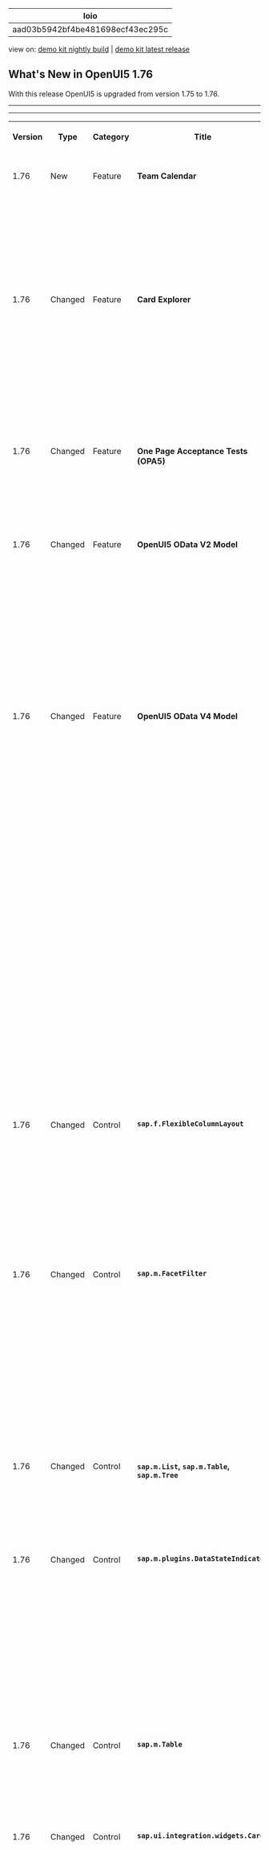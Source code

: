 <!-- loioaad03b5942bf4be481698ecf43ec295c -->

| loio |
| -----|
| aad03b5942bf4be481698ecf43ec295c |

<div id="loio">

view on: [demo kit nightly build](https://sdk.openui5.org/nightly/#/topic/aad03b5942bf4be481698ecf43ec295c) | [demo kit latest release](https://sdk.openui5.org/topic/aad03b5942bf4be481698ecf43ec295c)</div>

## What's New in OpenUI5 1.76

With this release OpenUI5 is upgraded from version 1.75 to 1.76.

***

****


<table>
<tr>
<th valign="top">

Version

</th>
<th valign="top">

Type

</th>
<th valign="top">

Category

</th>
<th valign="top">

Title

</th>
<th valign="top">

Description

</th>
<th valign="top">

Action

</th>
<th valign="top">

Available as of

</th>
</tr>
<tr>
<td valign="top">

1.76 

</td>
<td valign="top">

New 

</td>
<td valign="top">

Feature 

</td>
<td valign="top">

**Team Calendar** 

</td>
<td valign="top">

**Team Calendar**

We have added a new demo application - the Team Calendar. It demonstrates the integration between `sap.m.PlanningCalendar` and `sap.m.SinglePlanningCalendar` controls, sharing the same data source. The Team Calendar can be used as a starting point for building a fully functional complex application. Find it in the [Demo Apps](https://sdk.openui5.orgdemoapps).

<sub>New•Feature•Info Only•1.76</sub>

</td>
<td valign="top">

Info Only

</td>
<td valign="top">

2020-03-26

</td>
</tr>
<tr>
<td valign="top">

1.76 

</td>
<td valign="top">

Changed 

</td>
<td valign="top">

Feature 

</td>
<td valign="top">

**Card Explorer** 

</td>
<td valign="top">

**Card Explorer**

-   The Component card sample in the Explore section has been enhanced. To facilitate developers, we have added the option to download the bundle of all the files in the sample.
-   All the properties in the Learn section are now listed with their Since attribute. This will inform developers since which version each feature is available.

For more information, see [Card Explorer](https://sdk.openui5.org/test-resources/sap/ui/integration/demokit/cardExplorer/index.html).

<sub>Changed•Feature•Info Only•1.76</sub>

</td>
<td valign="top">

Info Only 

</td>
<td valign="top">

2020-03-26

</td>
</tr>
<tr>
<td valign="top">

1.76 

</td>
<td valign="top">

Changed 

</td>
<td valign="top">

Feature 

</td>
<td valign="top">

**One Page Acceptance Tests \(OPA5\)** 

</td>
<td valign="top">

**One Page Acceptance Tests \(OPA5\)**

We've introduced `Drag` and `Drop` actions to OPA5 to help with the most common cases. For more information, see [Simulating User Interactions on Controls](Simulating_User_Interactions_on_Controls_8615a0b.md), the [API Reference](https://sdk.openui5.org/api/sap.ui.test.actions) and the [Sample](https://sdk.openui5.org/entity/sap.ui.test.Opa5/sample/sap.ui.core.sample.OpaAction).

<sub>Changed•Feature•Info Only•1.76</sub>

</td>
<td valign="top">

Info Only 

</td>
<td valign="top">

2020-03-26

</td>
</tr>
<tr>
<td valign="top">

1.76 

</td>
<td valign="top">

Changed 

</td>
<td valign="top">

Feature 

</td>
<td valign="top">

**OpenUI5 OData V2 Model** 

</td>
<td valign="top">

**OpenUI5 OData V2 Model**

The new version of the OpenUI5 OData V2 model introduces the following features:

-   A new `transitionMessagesOnly` binding parameter is provided for the `sap.ui.model.odata.v2.ODataListBinding` class.
-   The `updateAggregatedMessages` parameter of `sap.ui.model.odata.v2.ODataModel#read` is now public.
-   Existing server messages can be retrieved from the model using the `sap.ui.model.Context#getMessages` method.

<sub>Changed•Feature•Info Only•1.76</sub>

</td>
<td valign="top">

Info Only 

</td>
<td valign="top">

2020-03-26

</td>
</tr>
<tr>
<td valign="top">

1.76 

</td>
<td valign="top">

Changed 

</td>
<td valign="top">

Feature 

</td>
<td valign="top">

**OpenUI5 OData V4 Model** 

</td>
<td valign="top">

**OpenUI5 OData V4 Model**

The new version of the OpenUI5 OData V4 model introduces the following features:

-   You can now access the binding parameter of an operation, as described in [OData Operations](OData_Operations_b54f789.md).
-   A property path provided to `sap.ui.model.odata.v4.Context#requestSideEffects` can be given the suffix "`*`" to enforce re-reading of all properties of the related entity.

    For more information, see the [API Reference](https://sdk.openui5.org/api/sap.ui.model.odata.v4.Context%23methods/requestSideEffects).


> ### Restriction:  
> Due to the limited feature scope of this version of the OpenUI5 OData V4 model, check that all required features are in place before developing applications. Double-check the detailed documentation of the features, as certain parts of a feature may be missing. While we aim to be compatible with existing controls, some controls might not work due to small incompatibilities compared to `sap.ui.model.odata.(v2.)ODataModel`, or due to missing features in the model \(such as tree binding\). This also applies to controls such as `TreeTable` and `AnalyticalTable`, which are not supported in combination with the OpenUI5 OData V4 model. The interface for applications has been changed for easier and more efficient use of the model. For a summary of these changes, see [Changes Compared to OData V2 Model](Changes_Compared_to_OData_V2_Model_abd4d7c.md).

For more information, see [OData V4 Model](OData_V4_Model_5de13cf.md), the [API Reference](https://sdk.openui5.org/api/sap.ui.model.odata.v4), and the [Samples](https://sdk.openui5.org/entity/sap.ui.model.odata.v4.ODataModel) in the Demo Kit.

<sub>Changed•Feature•Info Only•1.76</sub>

</td>
<td valign="top">

Info Only 

</td>
<td valign="top">

2020-03-26

</td>
</tr>
<tr>
<td valign="top">

1.76 

</td>
<td valign="top">

Changed 

</td>
<td valign="top">

Control 

</td>
<td valign="top">

**`sap.f.FlexibleColumnLayout`** 

</td>
<td valign="top">

**`sap.f.FlexibleColumnLayout`**

-   With the new `autoFocus` property, we’ve introduced the possibility to enable/disable the autofocus functionality of the `FlexibleColumnLayout` control.For more information, see the [API Reference](https://sdk.openui5.org/api/sap.f.FlexibleColumnLayout) and the [Sample](https://sdk.openui5.org/entity/sap.f.FlexibleColumnLayout/sample/sap.f.sample.FlexibleColumnLayoutWithOneColumnStart).

-   We’ve introduced the `columnResize` event, which is fired when the resizing of each column of the control is complete.For more information, see the [API Reference](https://sdk.openui5.org/api/sap.f.FlexibleColumnLayout%23events/columnResize).


<sub>Changed•Control•Info Only•1.76</sub>

</td>
<td valign="top">

Info Only 

</td>
<td valign="top">

2020-03-26

</td>
</tr>
<tr>
<td valign="top">

1.76 

</td>
<td valign="top">

Changed 

</td>
<td valign="top">

Control 

</td>
<td valign="top">

**`sap.m.FacetFilter`** 

</td>
<td valign="top">

**`sap.m.FacetFilter`**

Optimization regarding the initial database service query has been introduced. There are cases when the `items` aggregation for the `FacetFilterList` could take a long time fetching data from the database service. Now we have added а `search` event, that fires when the `FacetFilterList` is opened. This enables developers to register a handler function to prevent the default filtering behavior by calling the `sap.ui.base.Event.prototype.preventDefault` function. As a result, no list items are loaded initially. In this case, the developers have to define the filtering behavior at the application level inside the `search` event handler function. For more information, see the [API Reference](https://sdk.openui5.org/api/sap.m.FacetFilter) and the [Samples](https://sdk.openui5.org/entity/sap.m.FacetFilter).

<sub>Changed•Control•Info Only•1.76</sub>

</td>
<td valign="top">

Info Only 

</td>
<td valign="top">

2020-03-26

</td>
</tr>
<tr>
<td valign="top">

1.76 

</td>
<td valign="top">

Changed 

</td>
<td valign="top">

Control 

</td>
<td valign="top">

**`sap.m.List`, `sap.m.Table`, `sap.m.Tree`** 

</td>
<td valign="top">

**`sap.m.List`, `sap.m.Table`, `sap.m.Tree`**

New indication colors are now available \(provided by the `sap.ui.core.IndicationColor` enumeration\) that can be used for highlighting table rows. For more information, see the [API Reference](https://sdk.openui5.org/api/sap.ui.core.IndicationColor).

<sub>Changed•Control•Info Only•1.76</sub>

</td>
<td valign="top">

Info Only 

</td>
<td valign="top">

2020-03-26

</td>
</tr>
<tr>
<td valign="top">

1.76 

</td>
<td valign="top">

Changed 

</td>
<td valign="top">

Control 

</td>
<td valign="top">

**`sap.m.plugins.DataStateIndicator`** 

</td>
<td valign="top">

**`sap.m.plugins.DataStateIndicator`**

We made some improvements to this plugin class and the messages shown for the data state:

-   A new refresh function of the messages for each data state is available that re-evaluates the filter and then refreshes the message strip based on that information.

-   The `filter` property that is defined by the application can now also take the related control into account, along with the message, using the respective parameters.


For more information, see the [API Reference](https://sdk.openui5.org/api/sap.m.plugins.DataStateIndicator).

<sub>Changed•Control•Info Only•1.76</sub>

</td>
<td valign="top">

Info Only 

</td>
<td valign="top">

2020-03-26

</td>
</tr>
<tr>
<td valign="top">

1.76 

</td>
<td valign="top">

Changed 

</td>
<td valign="top">

Control 

</td>
<td valign="top">

**`sap.m.Table`** 

</td>
<td valign="top">

**`sap.m.Table`**

An automatic pop-in mode has been enabled for the responsive table. For more information, see the [API Reference](https://sdk.openui5.org/api/sap.m.Table%23methods/getAutoPopinMode) for the related method, the [API Reference](https://sdk.openui5.org/api/sap.m.Column%23controlProperties) for the related properties, and the [Sample](https://sdk.openui5.org/entity/sap.m.Table/sample/sap.m.sample.TableAutoPopin).

<sub>Changed•Control•Info Only•1.76</sub>

</td>
<td valign="top">

Info Only 

</td>
<td valign="top">

2020-03-26

</td>
</tr>
<tr>
<td valign="top">

1.76 

</td>
<td valign="top">

Changed 

</td>
<td valign="top">

Control 

</td>
<td valign="top">

**`sap.ui.integration.widgets.Card`** 

</td>
<td valign="top">

**`sap.ui.integration.widgets.Card`**

-   We have added a `type` property for the configuration parameters inside a card. This property defines the data type of the parameter. Currently the `type` property is used only in UI adaptation at design time. For more information, see the [Manifest Parameters](https://sdk.openui5.org/test-resources/sap/ui/integration/demokit/cardExplorer/webapp/index.html#/learn/features/manifestParameters) section in the Card Explorer.
-   We have added support for the destinations to be resolved by the host environment. In the manifest, the card developer indicates the name of the destination and the request, which depends on this destination. On the host environment side, the host application developer creates a method that resolves the given destination name to a URL. For more information, see [Destinations](https://sdk.openui5.org/test-resources/sap/ui/integration/demokit/cardExplorer/webapp/index.html#/learn/features/destinations) in the Card Explorer.
-   We have introduced optional application-level Host Actions that interact with the host environment. These specific actions are displayed by the card and processed back in the host environment. For example, sharing or removing a card. For more information, see [Host Actions](https://sdk.openui5.org/test-resources/sap/ui/integration/demokit/cardExplorer/webapp/index.html#/learn/features/hostActions) in the Card Explorer.
-   A new `JsonDateTime` parser is now used to properly parse dates. Some `DateTime` values may appear in JSON files as `DateTime Wire` format strings like `/Date(700000+0500)/`. The parser automatically splits the date string into parts, taking into account the time zone offset if present, and returns a valid date object. For more information, see [DateTime Wire Format](https://docs.microsoft.com/en-us/dotnet/framework/wcf/feature-details/stand-alone-json-serialization?redirectedfrom=MSDN#datetime-wire-format).

<sub>Changed•Control•Info Only•1.76</sub>

</td>
<td valign="top">

Info Only 

</td>
<td valign="top">

2020-03-26

</td>
</tr>
<tr>
<td valign="top">

1.76 

</td>
<td valign="top">

Changed 

</td>
<td valign="top">

Control 

</td>
<td valign="top">

**`sap.ui.table.AnalyticalTable`, `sap.ui.table.Table`, `sap.ui.table.TreeTable`** 

</td>
<td valign="top">

**`sap.ui.table.AnalyticalTable`, `sap.ui.table.Table`, `sap.ui.table.TreeTable`**

-   New indication colors are now available \(provided by the `sap.ui.core.IndicationColor` enumeration\) that can be used for highlighting table rows. For more information, see the [API Reference](https://sdk.openui5.org/api/sap.ui.core.IndicationColor).

-   The resizing of columns has been changed to improve the usability on tablet devices.


<sub>Changed•Control•Info Only•1.76</sub>

</td>
<td valign="top">

Info Only 

</td>
<td valign="top">

2020-03-26

</td>
</tr>
<tr>
<td valign="top">

1.76 

</td>
<td valign="top">

Changed 

</td>
<td valign="top">

Control 

</td>
<td valign="top">

**`sap.ui.table.AnalyticalTable`, `sap.ui.table.Table, sap.ui.table.TreeTable`** 

</td>
<td valign="top">

**`sap.ui.table.AnalyticalTable`, `sap.ui.table.Table, sap.ui.table.TreeTable`**

`sap.ui.table.plugins.MultiSelectionPlugin` for these tables has been enhanced and now provides the following functions:

-   The selection of indices outside of data boundaries is now no longer possible, because the binding length is taken into account.

-   A validation takes place to prevent errors from occurring due to the selection of unsuitable parameters.

-   Methods that change the selection now return a `Promise` that is resolved after a selection has been made.

-   A `customPayload` parameter has been added to the `selectionChange` event to allow event listeners to make use of custom event data.


For more information, see the [API Reference](https://sdk.openui5.org/api/sap.ui.table.plugins.MultiSelectionPlugin) and the [Sample](https://sdk.openui5.org/entity/sap.ui.table.Table/sample/sap.ui.table.sample.MultiSelectionPlugin).

<sub>Changed•Control•Info Only•1.76</sub>

</td>
<td valign="top">

Info Only 

</td>
<td valign="top">

2020-03-26

</td>
</tr>
<tr>
<td valign="top">

1.76 

</td>
<td valign="top">

Changed 

</td>
<td valign="top">

Control 

</td>
<td valign="top">

**`sap.ui.unified.calendar.Month`** 

</td>
<td valign="top">

**`sap.ui.unified.calendar.Month`**

We have enabled custom colors to be used with the `specialDates` aggregation in `sap.m.PlanningCalendar`, `sap.m.SinglePlanningCalendar`, and `sap.ui.unified.Calendar` controls. This enhancement harmonizes with the `legend` aggregation where custom colors were already available. It is implemented with the new `color` property of type `sap.ui.core.CSSColor` in the `sap.ui.unified.DateTypeRange` control. For more information, see the [API Reference](https://sdk.openui5.org/api/sap.ui.unified.DateTypeRange) and the [Samples](https://sdk.openui5.org/entity/sap.m.PlanningCalendar).

<sub>Changed•Control•Info Only•1.76</sub>

</td>
<td valign="top">

Info Only 

</td>
<td valign="top">

2020-03-26

</td>
</tr>
</table>

**Parent topic:**[Previous Versions](Previous_Versions_6660a59.md "")

**Related Information**  


[What's New in OpenUI5 1.131](What_s_New_in_OpenUI5_1_131_7d24d94.md "With this release OpenUI5 is upgraded from version 1.130 to 1.131.")

[What's New in OpenUI5 1.130](What_s_New_in_OpenUI5_1_130_85609d4.md "With this release OpenUI5 is upgraded from version 1.129 to 1.130.")

[What's New in OpenUI5 1.129](What_s_New_in_OpenUI5_1_129_d22b8af.md "With this release OpenUI5 is upgraded from version 1.128 to 1.129.")

[What's New in OpenUI5 1.128](What_s_New_in_OpenUI5_1_128_1f76220.md "With this release OpenUI5 is upgraded from version 1.127 to 1.128.")

[What's New in OpenUI5 1.127](What_s_New_in_OpenUI5_1_127_e5e1317.md "With this release OpenUI5 is upgraded from version 1.126 to 1.127.")

[What's New in OpenUI5 1.126](What_s_New_in_OpenUI5_1_126_1d98116.md "With this release OpenUI5 is upgraded from version 1.125 to 1.126.")

[What's New in OpenUI5 1.125](What_s_New_in_OpenUI5_1_125_9d87044.md "With this release OpenUI5 is upgraded from version 1.124 to 1.125.")

[What's New in OpenUI5 1.124](What_s_New_in_OpenUI5_1_124_7f77c3f.md "With this release OpenUI5 is upgraded from version 1.123 to 1.124.")

[What's New in OpenUI5 1.123](What_s_New_in_OpenUI5_1_123_9d00ac7.md "With this release OpenUI5 is upgraded from version 1.122 to 1.123.")

[What's New in OpenUI5 1.122](What_s_New_in_OpenUI5_1_122_5d078da.md "With this release OpenUI5 is upgraded from version 1.121 to 1.122.")

[What's New in OpenUI5 1.121](What_s_New_in_OpenUI5_1_121_91a4a2f.md "With this release OpenUI5 is upgraded from version 1.120 to 1.121.")

[What's New in OpenUI5 1.120](What_s_New_in_OpenUI5_1_120_2359b63.md "With this release OpenUI5 is upgraded from version 1.119 to 1.120.")

[What's New in OpenUI5 1.119](What_s_New_in_OpenUI5_1_119_0b1903a.md "With this release OpenUI5 is upgraded from version 1.118 to 1.119.")

[What's New in OpenUI5 1.118](What_s_New_in_OpenUI5_1_118_3eecbde.md "With this release OpenUI5 is upgraded from version 1.117 to 1.118.")

[What's New in OpenUI5 1.117](What_s_New_in_OpenUI5_1_117_029d3b4.md "With this release OpenUI5 is upgraded from version 1.116 to 1.117.")

[What's New in OpenUI5 1.116](What_s_New_in_OpenUI5_1_116_ebd6f34.md "With this release OpenUI5 is upgraded from version 1.115 to 1.116.")

[What's New in OpenUI5 1.115](What_s_New_in_OpenUI5_1_115_409fde8.md "With this release OpenUI5 is upgraded from version 1.114 to 1.115.")

[What's New in OpenUI5 1.114](What_s_New_in_OpenUI5_1_114_890fce1.md "With this release OpenUI5 is upgraded from version 1.113 to 1.114.")

[What's New in OpenUI5 1.113](What_s_New_in_OpenUI5_1_113_a9553fe.md "With this release OpenUI5 is upgraded from version 1.112 to 1.113.")

[What's New in OpenUI5 1.112](What_s_New_in_OpenUI5_1_112_34afc69.md "With this release OpenUI5 is upgraded from version 1.111 to 1.112.")

[What's New in OpenUI5 1.111](What_s_New_in_OpenUI5_1_111_7a67837.md "With this release OpenUI5 is upgraded from version 1.110 to 1.111.")

[What's New in OpenUI5 1.110](What_s_New_in_OpenUI5_1_110_71a855c.md "With this release OpenUI5 is upgraded from version 1.109 to 1.110.")

[What's New in OpenUI5 1.109](What_s_New_in_OpenUI5_1_109_3264bd2.md "With this release OpenUI5 is upgraded from version 1.108 to 1.109.")

[What's New in OpenUI5 1.108](What_s_New_in_OpenUI5_1_108_66e33f0.md "With this release OpenUI5 is upgraded from version 1.107 to 1.108.")

[What's New in OpenUI5 1.107](What_s_New_in_OpenUI5_1_107_d4ff916.md "With this release OpenUI5 is upgraded from version 1.106 to 1.107.")

[What's New in OpenUI5 1.106](What_s_New_in_OpenUI5_1_106_5b497b0.md "With this release OpenUI5 is upgraded from version 1.105 to 1.106.")

[What's New in OpenUI5 1.105](What_s_New_in_OpenUI5_1_105_4d6c00e.md "With this release OpenUI5 is upgraded from version 1.104 to 1.105.")

[What's New in OpenUI5 1.104](What_s_New_in_OpenUI5_1_104_69e567c.md "With this release OpenUI5 is upgraded from version 1.103 to 1.104.")

[What's New in OpenUI5 1.103](What_s_New_in_OpenUI5_1_103_0e98c76.md "With this release OpenUI5 is upgraded from version 1.102 to 1.103.")

[What's New in OpenUI5 1.102](What_s_New_in_OpenUI5_1_102_f038c99.md "With this release OpenUI5 is upgraded from version 1.101 to 1.102.")

[What's New in OpenUI5 1.101](What_s_New_in_OpenUI5_1_101_7733b00.md "With this release OpenUI5 is upgraded from version 1.100 to 1.101.")

[What's New in OpenUI5 1.100](What_s_New_in_OpenUI5_1_100_27dec1d.md "With this release OpenUI5 is upgraded from version 1.99 to 1.100.")

[What's New in OpenUI5 1.99](What_s_New_in_OpenUI5_1_99_4f35848.md "With this release OpenUI5 is upgraded from version 1.98 to 1.99.")

[What's New in OpenUI5 1.98](What_s_New_in_OpenUI5_1_98_d9f16f2.md "With this release OpenUI5 is upgraded from version 1.97 to 1.98.")

[What's New in OpenUI5 1.97](What_s_New_in_OpenUI5_1_97_fa0e282.md "With this release OpenUI5 is upgraded from version 1.96 to 1.97.")

[What's New in OpenUI5 1.96](What_s_New_in_OpenUI5_1_96_7a9269f.md "With this release OpenUI5 is upgraded from version 1.95 to 1.96.")

[What's New in OpenUI5 1.95](What_s_New_in_OpenUI5_1_95_a1aea67.md "With this release OpenUI5 is upgraded from version 1.94 to 1.95.")

[What's New in OpenUI5 1.94](What_s_New_in_OpenUI5_1_94_c40f1e6.md "With this release OpenUI5 is upgraded from version 1.93 to 1.94.")

[What's New in OpenUI5 1.93](What_s_New_in_OpenUI5_1_93_f273340.md "With this release OpenUI5 is upgraded from version 1.92 to 1.93.")

[What's New in OpenUI5 1.92](What_s_New_in_OpenUI5_1_92_1ef345d.md "With this release OpenUI5 is upgraded from version 1.91 to 1.92.")

[What's New in OpenUI5 1.91](What_s_New_in_OpenUI5_1_91_0a2bd79.md "With this release OpenUI5 is upgraded from version 1.90 to 1.91.")

[What's New in OpenUI5 1.90](What_s_New_in_OpenUI5_1_90_91c10c2.md "With this release OpenUI5 is upgraded from version 1.89 to 1.90.")

[What's New in OpenUI5 1.89](What_s_New_in_OpenUI5_1_89_e56cddc.md "With this release OpenUI5 is upgraded from version 1.88 to 1.89.")

[What's New in OpenUI5 1.88](What_s_New_in_OpenUI5_1_88_e15a206.md "With this release OpenUI5 is upgraded from version 1.87 to 1.88.")

[What's New in OpenUI5 1.87](What_s_New_in_OpenUI5_1_87_b506da7.md "With this release OpenUI5 is upgraded from version 1.86 to 1.87.")

[What's New in OpenUI5 1.86](What_s_New_in_OpenUI5_1_86_4c1c959.md "With this release OpenUI5 is upgraded from version 1.85 to 1.86.")

[What's New in OpenUI5 1.85](What_s_New_in_OpenUI5_1_85_1d18eb5.md "With this release OpenUI5 is upgraded from version 1.84 to 1.85.")

[What's New in OpenUI5 1.84](What_s_New_in_OpenUI5_1_84_dc76640.md "With this release OpenUI5 is upgraded from version 1.82 to 1.84.")

[What's New in OpenUI5 1.82](What_s_New_in_OpenUI5_1_82_3a8dd13.md "With this release OpenUI5 is upgraded from version 1.81 to 1.82.")

[What's New in OpenUI5 1.81](What_s_New_in_OpenUI5_1_81_f5e2a21.md "With this release OpenUI5 is upgraded from version 1.80 to 1.81.")

[What's New in OpenUI5 1.80](What_s_New_in_OpenUI5_1_80_8cee506.md "With this release OpenUI5 is upgraded from version 1.79 to 1.80.")

[What's New in OpenUI5 1.79](What_s_New_in_OpenUI5_1_79_99c4cdc.md "With this release OpenUI5 is upgraded from version 1.78 to 1.79.")

[What's New in OpenUI5 1.78](What_s_New_in_OpenUI5_1_78_f09b63e.md "With this release OpenUI5 is upgraded from version 1.77 to 1.78.")

[What's New in OpenUI5 1.77](What_s_New_in_OpenUI5_1_77_c46b439.md "With this release OpenUI5 is upgraded from version 1.76 to 1.77.")

[What's New in OpenUI5 1.75](What_s_New_in_OpenUI5_1_75_5cbb62d.md "With this release OpenUI5 is upgraded from version 1.74 to 1.75.")

[What's New in OpenUI5 1.74](What_s_New_in_OpenUI5_1_74_c22208a.md "With this release OpenUI5 is upgraded from version 1.73 to 1.74.")

[What's New in OpenUI5 1.73](What_s_New_in_OpenUI5_1_73_231dd13.md "With this release OpenUI5 is upgraded from version 1.72 to 1.73.")

[What's New in OpenUI5 1.72](What_s_New_in_OpenUI5_1_72_521cad9.md "With this release OpenUI5 is upgraded from version 1.71 to 1.72.")

[What's New in OpenUI5 1.71](What_s_New_in_OpenUI5_1_71_a93a6a3.md "With this release OpenUI5 is upgraded from version 1.70 to 1.71.")

[What's New in OpenUI5 1.70](What_s_New_in_OpenUI5_1_70_f073d69.md "With this release OpenUI5 is upgraded from version 1.69 to 1.70.")

[What's New in OpenUI5 1.69](What_s_New_in_OpenUI5_1_69_89a18bd.md "With this release OpenUI5 is upgraded from version 1.68 to 1.69.")

[What's New in OpenUI5 1.68](What_s_New_in_OpenUI5_1_68_f94bf93.md "With this release OpenUI5 is upgraded from version 1.67 to 1.68.")

[What's New in OpenUI5 1.67](What_s_New_in_OpenUI5_1_67_a6b1472.md "With this release OpenUI5 is upgraded from version 1.66 to 1.67.")

[What's New in OpenUI5 1.66](What_s_New_in_OpenUI5_1_66_c9896e9.md "With this release OpenUI5 is upgraded from version 1.65 to 1.66.")

[What's New in OpenUI5 1.65](What_s_New_in_OpenUI5_1_65_0f5acfd.md "With this release OpenUI5 is upgraded from version 1.64 to 1.65.")

[What's New in OpenUI5 1.64](What_s_New_in_OpenUI5_1_64_0e30822.md "With this release OpenUI5 is upgraded from version 1.63 to 1.64.")

[What's New in OpenUI5 1.63](What_s_New_in_OpenUI5_1_63_e8d9da7.md "With this release OpenUI5 is upgraded from version 1.62 to 1.63.")

[What's New in OpenUI5 1.62](What_s_New_in_OpenUI5_1_62_771f4d5.md "With this release OpenUI5 is upgraded from version 1.61 to 1.62.")

[What's New in OpenUI5 1.61](What_s_New_in_OpenUI5_1_61_d991552.md "With this release OpenUI5 is upgraded from version 1.60 to 1.61.")

[What's New in OpenUI5 1.60](What_s_New_in_OpenUI5_1_60_5a0e1f7.md "With this release OpenUI5 is upgraded from version 1.58 to 1.60.")

[What's New in OpenUI5 1.58](What_s_New_in_OpenUI5_1_58_7c927aa.md "With this release OpenUI5 is upgraded from version 1.56 to 1.58.")

[What's New in OpenUI5 1.56](What_s_New_in_OpenUI5_1_56_108b7fd.md "With this release OpenUI5 is upgraded from version 1.54 to 1.56.")

[What's New in OpenUI5 1.54](What_s_New_in_OpenUI5_1_54_c838330.md "With this release OpenUI5 is upgraded from version 1.52 to 1.54.")

[What's New in OpenUI5 1.52](What_s_New_in_OpenUI5_1_52_849e1b6.md "With this release OpenUI5 is upgraded from version 1.50 to 1.52.")

[What's New in OpenUI5 1.50](What_s_New_in_OpenUI5_1_50_759e9f3.md "With this release OpenUI5 is upgraded from version 1.48 to 1.50.")

[What's New in OpenUI5 1.48](What_s_New_in_OpenUI5_1_48_fa1efac.md "With this release OpenUI5 is upgraded from version 1.46 to 1.48.")

[What's New in OpenUI5 1.46](What_s_New_in_OpenUI5_1_46_6307539.md "With this release OpenUI5 is upgraded from version 1.44 to 1.46.")

[What's New in OpenUI5 1.44](What_s_New_in_OpenUI5_1_44_a0cb7a0.md "With this release OpenUI5 is upgraded from version 1.42 to 1.44.")

[What's New in OpenUI5 1.42](What_s_New_in_OpenUI5_1_42_468b05d.md "With this release OpenUI5 is upgraded from version 1.40 to 1.42.")

[What's New in OpenUI5 1.40](What_s_New_in_OpenUI5_1_40_fbab50e.md "With this release OpenUI5 is upgraded from version 1.38 to 1.40.")

[What's New in OpenUI5 1.38](What_s_New_in_OpenUI5_1_38_f218918.md "With this release OpenUI5 is upgraded from version 1.36 to 1.38.")

